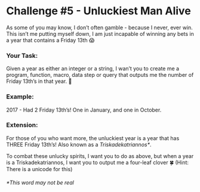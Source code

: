 # Challenge #5 - Unluckiest Man Alive

As some of you may know, I don’t often gamble - because I never, ever win. This isn’t me putting myself down, I am just incapable of winning any bets in a year that contains a Friday 13th :scream:

### Your Task:

Given a year as either an integer or a string, I wan’t you to create me a program, function, macro, data step or query that outputs me the number of Friday 13th’s in that year. :crystal_ball:

### Example:
2017 - Had 2 Friday 13th’s! One in January, and one in October.

### Extension:

For those of you who want more, the unluckiest year is a year that has THREE Friday 13th’s! Also known as a _Triskadekatriannos*_.

To combat these unlucky spirits, I want you to do as above, but when a year is a Triskadekatriannos, I want you to output me a four-leaf clover :four_leaf_clover:
(Hint: There is a unicode for this)

###### *This word may not be real
